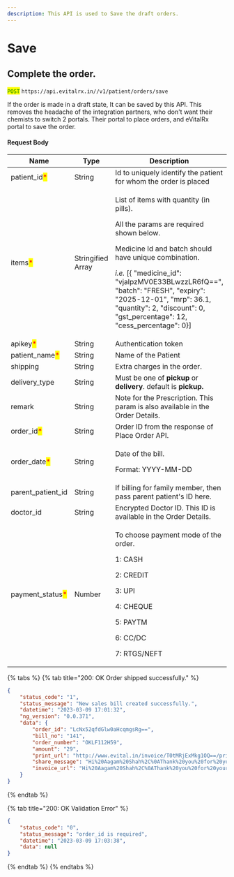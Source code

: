 ```yaml
---
description: This API is used to Save the draft orders.
---
```


# Save

## Complete the order.

<mark style="color:green;">`POST`</mark> `https://api.evitalrx.in//v1/patient/orders/save`

If the order is made in a draft state, It can be saved by this API. This removes the headache of the integration partners, who don't want their chemists to switch 2 portals. Their portal to place orders, and eVitalRx portal to save the order.

#### Request Body

| Name                                              | Type              | Description                                                                                                                                                                                                                                                                                                                                                                     |
| ------------------------------------------------- | ----------------- | ------------------------------------------------------------------------------------------------------------------------------------------------------------------------------------------------------------------------------------------------------------------------------------------------------------------------------------------------------------------------------- |
| patient\_id<mark style="color:red;">\*</mark>     | String            | Id to uniquely identify the patient for whom the order is placed                                                                                                                                                                                                                                                                                                                |
| items<mark style="color:red;">\*</mark>           | Stringified Array | <p>List of items with quantity (in pills). </p><p>All  the params are required shown below. </p><p>Medicine Id and batch should have unique combination. </p><p></p><p><em>i.e.</em> [{ "medicine_id": "vjalpzMV0E33BLwzzLR6fQ==", "batch": "FRESH", "expiry": "2025-12-01", "mrp": 36.1, "quantity": 2, "discount": 0, "gst_percentage": 12, "cess_percentage": 0}]</p><p></p> |
| apikey<mark style="color:red;">\*</mark>          | String            | Authentication token                                                                                                                                                                                                                                                                                                                                                            |
| patient\_name<mark style="color:red;">\*</mark>   | String            | Name of the Patient                                                                                                                                                                                                                                                                                                                                                             |
| shipping                                          | String            | Extra charges in the order.                                                                                                                                                                                                                                                                                                                                                     |
| delivery\_type                                    | String            | Must be one of **pickup** or **delivery**. default is **pickup.**                                                                                                                                                                                                                                                                                                               |
| remark                                            | String            | Note for the Prescription. This param is also available in the Order Details.                                                                                                                                                                                                                                                                                                   |
| order\_id<mark style="color:red;">\*</mark>       | String            | Order ID from the response of Place Order API.                                                                                                                                                                                                                                                                                                                                  |
| order\_date<mark style="color:red;">\*</mark>     | String            | <p>Date of the bill. </p><p>Format: YYYY-MM-DD</p><p></p>                                                                                                                                                                                                                                                                                                                       |
| parent\_patient\_id                               | String            | If billing for family member, then pass parent patient's ID here.                                                                                                                                                                                                                                                                                                               |
| doctor\_id                                        | String            | Encrypted Doctor ID. This ID is available in the Order Details.                                                                                                                                                                                                                                                                                                                 |
| payment\_status<mark style="color:red;">\*</mark> | Number            | <p>To choose payment mode of the order. </p><p>1: CASH </p><p>2: CREDIT </p><p>3: UPI </p><p>4: CHEQUE </p><p>5: PAYTM </p><p>6: CC/DC </p><p>7: RTGS/NEFT</p>                                                                                                                                                                                                                  |

{% tabs %}
{% tab title="200: OK Order shipped successfully." %}
```json
{
    "status_code": "1",
    "status_message": "New sales bill created successfully.",
    "datetime": "2023-03-09 17:01:32",
    "ng_version": "0.0.371",
    "data": {
        "order_id": "LcNx52qfdGlw0aHcqmgsRg==",
        "bill_no": "141",
        "order_number": "OKLF112H59",
        "amount": "29",
        "print_url": "http://www.evital.in/invoice/T0tMRjExMkg1OQ==/print/",
        "share_message": "Hi%20Aagam%20Shah%2C%0AThank%20you%20for%20your%20purchase%20at%20*Manav%20Medical%20GJ*.%20We%20hope%20to%20serve%20you%20again.%0AClick%20to%20make%20Payment%20or%20view%20Invoice%3A%20http%3A%2F%2Flocalhost%2Fevital%2Finvoice%2FT0tMRjExMkg1OQ%3D%3D%2F%3Fsource%3DWhatsApp%26medium%3DManual%0A%0AIf%20the%20link%20is%20not%20clickable%2C%20please%20save%20this%20number%20and%20try%20again.%0A%0AYour%20trusted%20pharmacist%2C%0AManav%20Medical%20GJ",
        "invoice_url": "Hi%20Aagam%20Shah%2C%0AThank%20you%20for%20your%20purchase%20at%20*Manav%20Medical%20GJ*.%20We%20hope%20to%20serve%20you%20again.%0AClick%20to%20make%20Payment%20or%20view%20Invoice%3A%20http%3A%2F%2Flocalhost%2Fevital%2Finvoice%2FT0tMRjExMkg1OQ%3D%3D%2F%3Fsource%3DWhatsApp%26medium%3DManual%0A%0AIf%20the%20link%20is%20not%20clickable%2C%20please%20save%20this%20number%20and%20try%20again.%0A%0AYour%20trusted%20pharmacist%2C%0AManav%20Medical%20GJ"
    }
}
```
{% endtab %}

{% tab title="200: OK Validation Error" %}
```json
{
    "status_code": "0",
    "status_message": "order_id is required",
    "datetime": "2023-03-09 17:03:38",
    "data": null
}
```
{% endtab %}
{% endtabs %}
